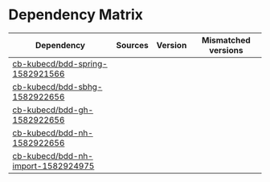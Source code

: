 # Dependency Matrix

Dependency | Sources | Version | Mismatched versions
---------- | ------- | ------- | -------------------
[cb-kubecd/bdd-spring-1582921566](https://github.com/cb-kubecd/bdd-spring-1582921566.git) |  | []() | 
[cb-kubecd/bdd-sbhg-1582922656](https://github.com/cb-kubecd/bdd-sbhg-1582922656.git) |  | []() | 
[cb-kubecd/bdd-gh-1582922656](https://github.com/cb-kubecd/bdd-gh-1582922656.git) |  | []() | 
[cb-kubecd/bdd-nh-1582922656](https://github.com/cb-kubecd/bdd-nh-1582922656.git) |  | []() | 
[cb-kubecd/bdd-nh-import-1582924975](https://github.com/cb-kubecd/bdd-nh-import-1582924975.git) |  | []() | 
